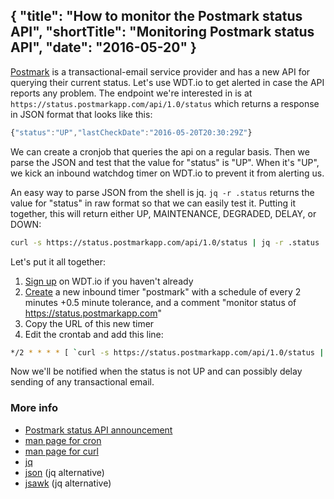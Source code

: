 {
  "title": "How to monitor the Postmark status API",
  "shortTitle": "Monitoring Postmark status API",
  "date": "2016-05-20"
}
---
[Postmark](https://postmarkapp.com) is a transactional-email service provider and has a new API for querying their current status. Let's use WDT.io to get alerted in case the API reports any problem. The endpoint we're interested in is at `https://status.postmarkapp.com/api/1.0/status` which returns a response in JSON format that looks like this:

```JavaScript
{"status":"UP","lastCheckDate":"2016-05-20T20:30:29Z"}
```

We can create a cronjob that queries the api on a regular basis. Then we parse the JSON and test that the value for "status" is "UP". When it's "UP", we kick an inbound watchdog timer on WDT.io to prevent it from alerting us.

An easy way to parse JSON from the shell is jq. `jq -r .status` returns the value for "status" in raw format so that we can easily test it. Putting it together, this will return either UP, MAINTENANCE, DEGRADED, DELAY, or DOWN:

```bash
curl -s https://status.postmarkapp.com/api/1.0/status | jq -r .status
```

Let's put it all together:

1. [Sign up](https://wdt.io/signup) on WDT.io if you haven't already
2. [Create](inbound_timer.html) a new inbound timer "postmark" with a schedule of every 2 minutes +0.5 minute tolerance, and a comment "monitor status of https://status.postmarkapp.com"
3. Copy the URL of this new timer
4. Edit the crontab and add this line:

```bash
*/2 * * * * [ `curl -s https://status.postmarkapp.com/api/1.0/status | jq -r .status` = UP ] && curl -sm 30 <the URL from step 3>
```

Now we'll be notified when the status is not UP and can possibly delay sending of any transactional email.



### More info

- [Postmark status API announcement](https://postmarkapp.com/blog/getting-creative-with-postmarks-status-api)
- [man page for cron](http://linux.die.net/man/5/crontab)
- [man page for curl](http://linux.die.net/man/1/curl)
- [jq](https://stedolan.github.io/jq/)
- [json](http://trentm.com/json/) (jq alternative)
- [jsawk](https://github.com/micha/jsawk) (jq alternative)
